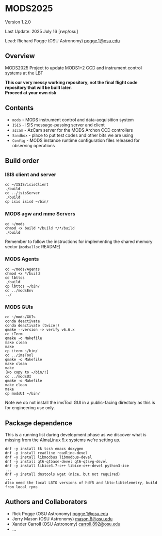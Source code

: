 # MODS2025
Version 1.2.0

Last Update: 2025 July 16 [rwp/osu]

Lead: Richard Pogge (OSU Astronomy) pogge.1@osu.edu

## Overview
MODS2025 Project to update MODS1+2 CCD and instrument control systems at the LBT

**This our very messy working repository, not the final flight code repository that will be built later.  
Proceed at your own risk**

## Contents

  * `mods` - MODS instrument control and data-acquisition system
  * `ISIS` - ISIS message-passing server and client
  * `azcam` - AzCam server for the MODS Archon CCD controllers
  * `Sandbox` - place to put test codes and other bits we are using
  * `Config` - MODS instance runtime configuration files released for observing operations

## Build order

### ISIS client and server
```shell
cd ~/ISIS/isisClient
./build
cd ../isisServer
./build
cp isis isisd ~/bin/
```

### MODS agw and mmc Servers
```shell
cd ~/mods
chmod +x build */build */*/build
./build
```
Remember to follow the instructions for implementing the 
shared memory sector (`modsalloc` README)

### MODS Agents
```shell
cd ~/mods/Agents
chmod +x */build
cd lbttcs
./build
cp lbttcs ~/bin/
cd ../modsEnv
../
```
### MODS GUIs
```shell
cd ~/mods/GUIs
conda deactivate
conda deactivate (twice!)
qmake --version -> verify v6.6.x
cd iTerm
qmake -o Makefile
make clean
make
cp iterm ~/bin/
cd ../imsTool
qmake -o Makefile
make clean
make
[No copy to ~/bin/!]
cd ../modsUI
qmake -o Makefile
make clean
make
cp modsUI ~/bin/
```
Note we do not install the imsTool GUI in a public-facing directory as this is for engineering use only.




## Package dependence

This is a running list during development phase as we discover what is missing from the 
AlmaLinux 9.x systems we're setting up.

```shell
dnf -y install tk tcsh emacs doxygen
dnf -y install readline readline-devel
dnf -y install libmodbus libmodbus-devel
dnf -y install qt6-qtbase-devel qt6-qtsvg-devel
dnf -y install libice3.7-c++ libice-c++-devel python3-ice
...
dnf -y install dnstools wget (nice, but not required)
...
Also need the local LBTO versions of hdf5 and lbto-libtelemetry, build from local rpms
```


## Authors and Collaborators

- Rick Pogge (OSU Astronomy) pogge.1@osu.edu
- Jerry Mason (OSU Astronomy) mason.8@osu.edu
- Xander Carroll (OSU Astronomy) carroll.892@osu.edu
- ...

